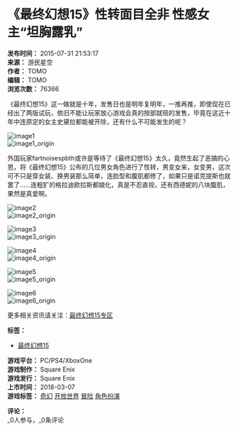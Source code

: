 # 《最终幻想15》性转面目全非 性感女主“坦胸露乳”

**发布时间：** 2015-07-31 21:53:17  
**来源：** 游民星空  
**作者：** TOMO  
**编辑：** TOMO  
**浏览次数：** 76366  

《最终幻想15》这一做就是十年，发售日也是明年复明年，一推再推，即使现在已经出了两版试玩，依旧不能让玩家放心游戏会真的按部就班的发售，毕竟在这近十年中连原定的女主史黛拉都能被开除，还有什么不可能发生的呢？

![image1](http://img1.gamersky.com/image2015/07/20150731ll_16/gamersky_01small_02_2015731204536E.jpg)  
![image1_origin](http://img1.gamersky.com/image2015/07/20150731ll_16/gamersky_01origin_01_201573120451C2.jpg)

外国玩家fartnoisespbth或许是等待了《最终幻想15》太久，竟然生起了恶搞的心思，将《最终幻想15》公布的几位男女角色进行了性转，男变女来，女变男，这次可不只是穿女装、换男装那么简单，连脸型和腹肌都修了，如果只是诺克提斯也就罢了……连粗犷的格拉迪欧拉斯都娘化，真是不忍直视，还有西德妮的八块腹肌，果然是真爱啊。

![image2](http://img1.gamersky.com/image2015/07/20150731ll_16/gamersky_02small_04_20157312045A65.jpg)  
![image2_origin](http://img1.gamersky.com/image2015/07/20150731ll_16/gamersky_02origin_03_201573120456C6.jpg)

![image3](http://img1.gamersky.com/image2015/07/20150731ll_16/gamersky_03small_06_20157312045375.jpg)  
![image3_origin](http://img1.gamersky.com/image2015/07/20150731ll_16/gamersky_03origin_05_20157312045E2C.jpg)

![image4](http://img1.gamersky.com/image2015/07/20150731ll_16/gamersky_04small_08_20157312045994.jpg)  
![image4_origin](http://img1.gamersky.com/image2015/07/20150731ll_16/gamersky_04origin_07_2015731204557F.jpg)

![image5](http://img1.gamersky.com/image2015/07/20150731ll_16/gamersky_05small_10_20157312045E7A.jpg)  
![image5_origin](http://img1.gamersky.com/image2015/07/20150731ll_16/gamersky_05origin_09_20157312045B36.jpg)

![image6](http://img1.gamersky.com/image2015/07/20150731ll_16/gamersky_06small_12_20157312045602.jpg)  
![image6_origin](http://img1.gamersky.com/image2015/07/20150731ll_16/gamersky_06origin_11_201573120452BE.jpg)

更多相关资讯请关注：[最终幻想15专区](https://www.gamersky.com/z/ff15/)

**标签：**  
- [最终幻想15](https://www.gamersky.com/news/898/)

**游戏平台：** PC/PS4/XboxOne  
**游戏制作：** Square Enix  
**游戏发行：** Square Enix  
**上市时间：** 2018-03-07  
**游戏标签：** [奇幻](https://ku.gamersky.com/sp/0-0-0-13-0-0.html) [开放世界](https://ku.gamersky.com/sp/0-0-0-211-0-0.html) [冒险](https://ku.gamersky.com/sp/0-0-0-64-0-0.html) [角色扮演](https://ku.gamersky.com/sp/0-0-0-84-0-0.html)  

**评论：**  
_0人参与，_0条评论
